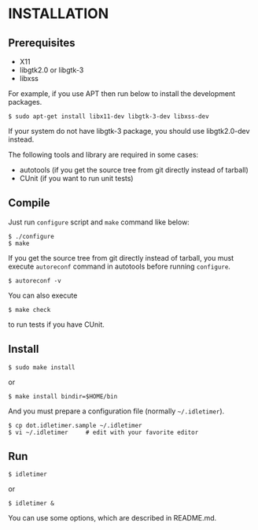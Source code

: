 INSTALLATION
============

## Prerequisites

 - X11
 - libgtk2.0 or libgtk-3
 - libxss

For example, if you use APT then run below to install the development packages.

    $ sudo apt-get install libx11-dev libgtk-3-dev libxss-dev

If your system do not have libgtk-3 package, you should use libgtk2.0-dev
instead.

The following tools and library are required in some cases:

 - autotools (if you get the source tree from git directly instead of tarball)
 - CUnit (if you want to run unit tests)


## Compile

Just run `configure` script and `make` command like below:

    $ ./configure
    $ make

If you get the source tree from git directly instead of tarball,
you must execute `autoreconf` command in autotools before running `configure`.

    $ autoreconf -v

You can also execute

    $ make check

to run tests if you have CUnit.

## Install

    $ sudo make install

or

    $ make install bindir=$HOME/bin

And you must prepare a configuration file (normally `~/.idletimer`).

    $ cp dot.idletimer.sample ~/.idletimer
    $ vi ~/.idletimer     # edit with your favorite editor

## Run

    $ idletimer

or

    $ idletimer &

You can use some options, which are described in README.md.
